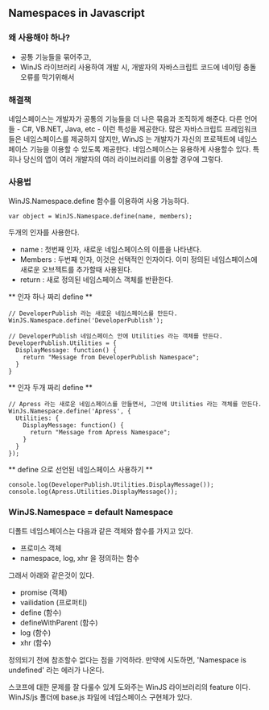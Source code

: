 ## Namespaces in Javascript

### 왜 사용해야 하나?

* 공통 기능들을 묶어주고,
* WinJS 라이브러리 사용하여 개발 시, 개발자의 자바스크립트 코드에 네이밍 충돌 오류를 막기위해서

### 해결책

네임스페이스는 개발자가 공통의 기능들을 더 나은 묶음과 조직하게 해준다.
다른 언어들 - C#, VB.NET, Java, etc - 이런 특성을 제공한다.
많은 자바스크립트 프레임워크들은 네임스페이스를 제공하지 않지만,
WinJS 는 개발자가 자신의 프로젝트에 네임스페이스 기능을 이용할 수 있도록 제공한다.
네임스페이스는 유용하게 사용할수 있다. 특히나 당신의 앱이 여러 개발자의 여러 라이브러리를 이용할 경우에 그렇다.

### 사용법

WinJS.Namespace.define 함수를 이용하여 사용 가능하다.

```
var object = WinJS.Namespace.define(name, members);
```

두개의 인자를 사용한다.

* name : 첫번째 인자, 새로운 네임스페이스의 이름을 나타낸다.
* Members : 두번째 인자, 이것은 선택적인 인자이다. 이미 정의된 네임스페이스에 새로운 오브젝트를 추가할때 사용된다. 
* return : 새로 정의된 네임스페이스 객체를 반환한다.

** 인자 하나 짜리 define **
```
// DeveloperPublish 라는 새로운 네임스페이스를 만든다.
WinJS.Namespace.define('DeveloperPublish');

// DeveloperPublish 네임스페이스 안에 Utilities 라는 객체를 만든다.
DeveloperPublish.Utilities = {
  DisplayMessage: function() {
    return "Message from DeveloperPublish Namespace";
  }
}
```

** 인자 두개 짜리 define ** 

```
// Apress 라는 새로운 네임스페이스를 만들면서, 그안에 Utilities 라는 객체를 만든다.
WinJs.Namespace.define('Apress', {
  Utilities: {
    DisplayMessage: function() {
      return "Message from Apress Namespace";
    }
  }
});
```

** define 으로 선언된 네임스페이스 사용하기 **
```
console.log(DeveloperPublish.Utilities.DisplayMessage());
console.log(Apress.Utilities.DisplayMessage());
```

### WinJS.Namespace = default Namespace

디폴트 네임스페이스는 다음과 같은 객체와 함수를 가지고 있다.

* 프로미스 객체
* namespace, log, xhr 을 정의하는 함수

그래서 아래와 같은것이 있다.


* promise (객체)
* vailidation (프로퍼티)
* define (함수)
* defineWithParent (함수)
* log (함수)
* xhr (함수)

정의되기 전에 참조할수 없다는 점을 기억하라.
만약에 시도하면, 'Namespace is undefined' 라는 에러가 나온다.

스코프에 대한 문제를 잘 다룰수 있게 도와주는 WinJS 라이브러리의 feature 이다.
WinJS/js 폴더에 base.js 파일에 네임스페이스 구현체가 있다.
